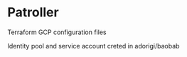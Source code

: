 # Patroller

Terraform GCP configuration files

Identity pool and service account creted in adorigi/baobab


<!-- - create a budget in gcp
- create a bucket storage in gcp
- make that bucket a backend to store the state files for future deployments -->